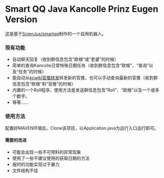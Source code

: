 # Smart QQ Java Kancolle Prinz Eugen Version

这是基于[ScienJus/smartqq](https://github.com/ScienJus/smartqq)制作的一个自用机器人。

### 现有功能

- 自动聊天回复（收到群信息包含“欧根”或“老婆”的时候）
- 简单的查询Kancolle日常特殊日期任务（收到群信息包含“欧根”、“查询"以及“任务”的时候）
- 能自动从[kcwiki官推转发](https://t.kcwiki.moe/)转发新的官推，也可以手动查询最新的官推（收到群信息包含“欧根”和”官推"的时候）
- 内置的一个Roll程序，使用方法是发送群信息包含"Roll"、"欧根"以及一个或多个数字。
- 等等……


### 使用方法

配置好MAVEN环境后，Clone该项目，以Application.java为运行入口运行即可。

#### 需要的改进

- 可能会出现一些不可预料的异常现象
- 使用了一些不建议使用的获取日期的方法
- 报时的功能实现过于暴力
- 文件结构不佳
